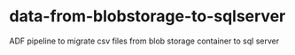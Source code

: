 # data-from-blobstorage-to-sqlserver
ADF pipeline to migrate csv files from blob storage container to sql server
